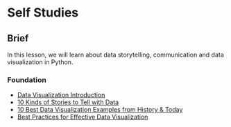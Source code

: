 # Self Studies

## Brief

In this lesson, we will learn about data storytelling, communication and data visualization in Python.

### Foundation

- [Data Visualization Introduction](https://www.tableau.com/learn/articles/data-visualization)
- [10 Kinds of Stories to Tell with Data](https://hbr.org/2014/05/10-kinds-of-stories-to-tell-with-data)
- [10 Best Data Visualization Examples from History & Today](https://www.tableau.com/learn/articles/best-beautiful-data-visualization-examples)
- [Best Practices for Effective Data Visualization](https://www.thoughtspot.com/data-trends/data-visualization/best-practices-and-tips-for-effective-data-visualization)
